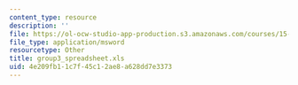 ```yaml
---
content_type: resource
description: ''
file: https://ol-ocw-studio-app-production.s3.amazonaws.com/courses/15-066j-system-optimization-and-analysis-for-manufacturing-summer-2003/4e209fb11c7f45c12ae8a628dd7e3373_group3_spreadsheet.xls
file_type: application/msword
resourcetype: Other
title: group3_spreadsheet.xls
uid: 4e209fb1-1c7f-45c1-2ae8-a628dd7e3373
---
```

